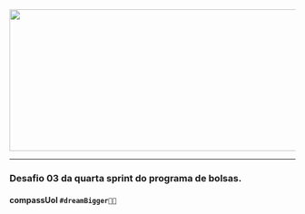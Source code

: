 <img height="250" width="900" src="https://user-images.githubusercontent.com/82064724/150547098-0315e2d0-e1d6-433e-b629-3f26620fa8a3.png">

---

### Desafio 03 da quarta sprint do programa de bolsas.

#### compassUol `#dreamBigger🚀💛`
